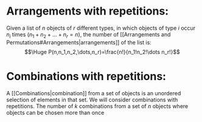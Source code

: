 
# Arrangements with repetitions:

Given a list of $n$ objects of $r$ different types, in which objects of type $i$ occur $n_i$ times ($n_1+n_2+\dots+n_r=n$), the number of [[Arrangements and Permutations#Arrangements|arrangements]] of the list is:
$$\Huge P(n,n_1,n_2,\dots,n_r)=\frac{n!}{n_1!n_2!\dots n_r!}$$

# Combinations with repetitions:

A [[Combinations|combination]] from a set of objects is an unordered selection of elements in that set. We will consider combinations with repetitions. The number of $k$ combinations from a set of $n$ objects where objects can be chosen more than once